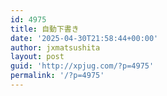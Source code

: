 ```yaml
---
id: 4975
title: 自動下書き
date: '2025-04-30T21:58:44+00:00'
author: jxmatsushita
layout: post
guid: 'http://xpjug.com/?p=4975'
permalink: '/?p=4975'
---
```


